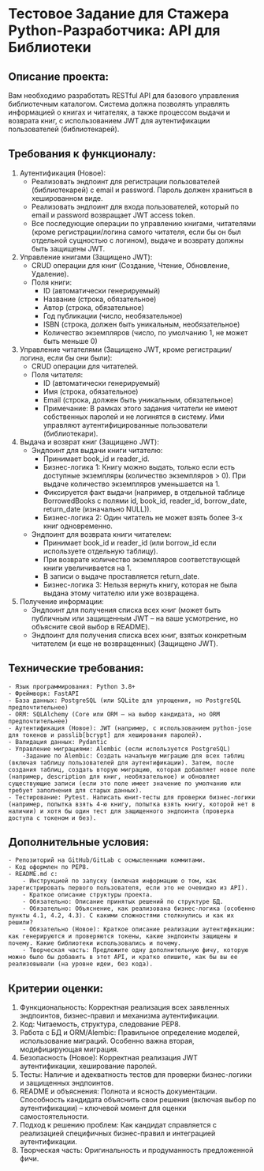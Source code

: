 # Тестовое Задание для Стажера Python-Разработчика: API для Библиотеки

## Описание проекта:
Вам необходимо разработать RESTful API для базового управления библиотечным каталогом. Система должна позволять управлять информацией о книгах и читателях, а также процессом выдачи и возврата книг, с использованием JWT для аутентификации пользователей (библиотекарей).

## Требования к функционалу:
1. Аутентификация (Новое):
    - Реализовать эндпоинт для регистрации пользователей (библиотекарей) с email и password. Пароль должен храниться в хешированном виде.
    - Реализовать эндпоинт для входа пользователей, который по email и password возвращает JWT access token.
    - Все последующие операции по управлению книгами, читателями (кроме регистрации/логина самого читателя, если бы он был отдельной сущностью с логином), выдаче и возврату должны быть защищены JWT.
2. Управление книгами (Защищено JWT):
    - CRUD операции для книг (Создание, Чтение, Обновление, Удаление).
    - Поля книги:
        - ID (автоматически генерируемый)
        - Название (строка, обязательное)
        - Автор (строка, обязательное)
        - Год публикации (число, необязательное)
        - ISBN (строка, должен быть уникальным, необязательное)
        - Количество экземпляров (число, по умолчанию 1, не может быть меньше 0)
3. Управление читателями (Защищено JWT, кроме регистрации/логина, если бы они были):
    - CRUD операции для читателей.
    - Поля читателя:
        - ID (автоматически генерируемый)
        - Имя (строка, обязательное)
        - Email (строка, должен быть уникальным, обязательное)
        - Примечание: В рамках этого задания читатели не имеют собственных паролей и не логинятся в систему. Ими управляют аутентифицированные пользователи (библиотекари).
4. Выдача и возврат книг (Защищено JWT):
    - Эндпоинт для выдачи книги читателю:
        - Принимает book_id и reader_id.
        - Бизнес-логика 1: Книгу можно выдать, только если есть доступные экземпляры (количество экземпляров > 0). При выдаче количество экземпляров уменьшается на 1.
        - Фиксируется факт выдачи (например, в отдельной таблице BorrowedBooks с полями id, book_id, reader_id, borrow_date, return_date (изначально NULL)).
        - Бизнес-логика 2: Один читатель не может взять более 3-х книг одновременно.
    - Эндпоинт для возврата книги читателем:
        - Принимает book_id и reader_id (или borrow_id если используете отдельную таблицу).
        - При возврате количество экземпляров соответствующей книги увеличивается на 1.
        - В записи о выдаче проставляется return_date.
        - Бизнес-логика 3: Нельзя вернуть книгу, которая не была выдана этому читателю или уже возвращена.
5. Получение информации:
    - Эндпоинт для получения списка всех книг (может быть публичным или защищенным JWT – на ваше усмотрение, но объясните свой выбор в README).
    - Эндпоинт для получения списка всех книг, взятых конкретным читателем (и еще не возвращенных) (Защищено JWT).

## Технические требования:
    - Язык программирования: Python 3.8+
    - Фреймворк: FastAPI
    - База данных: PostgreSQL (или SQLite для упрощения, но PostgreSQL предпочтительнее)
    - ORM: SQLAlchemy (Core или ORM – на выбор кандидата, но ORM предпочтительнее)
    - Аутентификация (Новое): JWT (например, с использованием python-jose для токенов и passlib[bcrypt] для хеширования паролей).
    - Валидация данных: Pydantic
    - Управление миграциями: Alembic (если используется PostgreSQL)
        -Задание по Alembic: Создать начальную миграцию для всех таблиц (включая таблицу пользователей для аутентификации). Затем, после создания таблиц, создать вторую миграцию, которая добавляет новое поле (например, description для книг, необязательное) и обновляет существующие записи (если это поле имеет значение по умолчанию или требует заполнения для старых данных).
    - Тестирование: Pytest. Написать юнит-тесты для проверки бизнес-логики (например, попытка взять 4-ю книгу, попытка взять книгу, которой нет в наличии) и хотя бы один тест для защищенного эндпоинта (проверка доступа с токеном и без).
## Дополнительные условия:
    - Репозиторий на GitHub/GitLab с осмысленными коммитами.
    - Код оформлен по PEP8.
    - README.md с:
        - Инструкцией по запуску (включая информацию о том, как зарегистрировать первого пользователя, если это не очевидно из API).
        - Краткое описание структуры проекта.
        - Обязательно: Описание принятых решений по структуре БД.
        - Обязательно: Объяснение, как реализована бизнес-логика (особенно пункты 4.1, 4.2, 4.3). С какими сложностями столкнулись и как их решили?
        - Обязательно (Новое): Краткое описание реализации аутентификации: как генерируются и проверяются токены, какие эндпоинты защищены и почему. Какие библиотеки использовались и почему.
        - Творческая часть: Предложите одну дополнительную фичу, которую можно было бы добавить в этот API, и кратко опишите, как бы вы ее реализовывали (на уровне идеи, без кода).
## Критерии оценки:
1. Функциональность: Корректная реализация всех заявленных эндпоинтов, бизнес-правил и механизма аутентификации.
2. Код: Читаемость, структура, следование PEP8.
3. Работа с БД и ORM/Alembic: Правильное определение моделей, использование миграций. Особенно важна вторая, модифицирующая миграция.
4. Безопасность (Новое): Корректная реализация JWT аутентификации, хеширование паролей.
5. Тесты: Наличие и адекватность тестов для проверки бизнес-логики и защищенных эндпоинтов.
6. README и объяснения: Полнота и ясность документации. Способность кандидата объяснить свои решения (включая выбор по аутентификации) – ключевой момент для оценки самостоятельности.
7. Подход к решению проблем: Как кандидат справляется с реализацией специфичных бизнес-правил и интеграцией аутентификации.
8. Творческая часть: Оригинальность и продуманность предложенной фичи.
